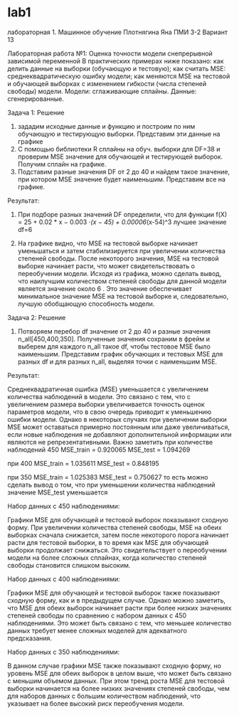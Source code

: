 # lab1
лабораторная 1. Машинное обучение
Плотнягина Яна ПМИ 3-2 Вариант 13

Лабораторная работа №1: Оценка точности модели снепрерывной зависимой переменной В практических примерах ниже показано: как делить данные на выборки (обучающую и тестовую); как считать MSE: среднеквадратическую ошибку модели; как меняются MSE на тестовой и обучающей выборках с изменением гибкости (числа степеней свободы) модели. Модели: сглаживающие сплайны. Данные: сгенерированные.

Задача 1: Решение
1. зададим исходные данные и функцию и построим по ним обучающую и тестирующую выборки. Представим эти данные на графике
2. С помощью библиотеки R сплайны на обуч. выборки для DF=38 и проверим MSE значение для обучающей и тестирующей выборок. Получим сплайн на графике.
3. Подставим разные значения DF от 2 до 40 и найдем такое значение, при котором MSE значение будет наименьшим. Представим все на графике.


Результат:

1. При подборе разных значений DF определили, что для функции f(X) = 25 + 0.02 * x − 0.003 ⋅*(x − 45) + 0.00006*(x-54)^3 лучшее значение df=6

2. На графике видно, что MSE на тестовой выборке начинает уменьшаться и затем стабилизируется при увеличении количества степеней свободы. После некоторого значения, MSE на тестовой выборке начинает расти, что может свидетельствовать о переобучении модели.
Исходя из графика, можно сделать вывод, что наилучшим количеством степеней свободы для данной модели является значение около 6 . Это значение обеспечивает минимальное значение MSE на тестовой выборке и, следовательно, лучшую обобщающую способность модели.


Задача 2: Решение

1. Потворяем перебор df значение от 2 до 40 и разные значения n_all[450,400,350]. Полученные значения сохраним в фрейм и выберем для каждого n_all такое df, чтобы тестовое MSE было наименьшим. Представим график обучающих и тестовых MSE для разных df и для разных n_all, выделяя точки с наименьшим MSE.


Результат:

Среднеквадратичная ошибка (MSE) уменьшается с увеличением количества наблюдений в модели. Это связано с тем, что с увеличением размера выборки увеличивается точность оценок параметров модели, что в свою очередь приводит к уменьшению ошибки модели. Однако в некоторых случаях при увеличении выборки MSE может оставаться примерно постоянным или даже увеличиваться, если новые наблюдения не добавляют дополнительной информации или являются не репрезентативными.
Важно заметить при количестве наблюдений 450 MSE_train = 0.920065	MSE_test = 1.094269

при 400 MSE_train = 1.035611 	MSE_test = 0.848195

при 350 MSE_train = 1.025383  	MSE_test = 0.750627 
то есть можно сделать вывод о том, что при уменьшении количества наблюдений  значение MSE_test уменьшается

Набор данных с 450 наблюдениями:

Графики MSE для обучающей и тестовой выборок показывают сходную форму. При увеличении количества степеней свободы, MSE на обеих выборках сначала снижается, затем после некоторого порога начинает расти для тестовой выборки, в то время как MSE для обучающей выборки продолжает снижаться. Это свидетельствует о переобучении модели на более сложных сплайнах, когда количество степеней свободы становится слишком высоким.

Набор данных с 400 наблюдениями:

Графики MSE для обучающей и тестовой выборок также показывают сходную форму, как и в предыдущем случае. Однако можно заметить, что MSE для обеих выборок начинает расти при более низких значениях степеней свободы по сравнению с набором данных с 450 наблюдениями. Это может быть связано с тем, что меньшее количество данных требует менее сложных моделей для адекватного предсказания.

Набор данных с 350 наблюдениями:

В данном случае графики MSE также показывают сходную форму, но уровень MSE для обеих выборок в целом выше, что может быть связано с меньшим объемом данных. При этом тренд роста MSE для тестовой выборки начинается на более низких значениях степеней свободы, чем для наборов данных с большим количеством наблюдений, что указывает на более высокий риск переобучения модели.

